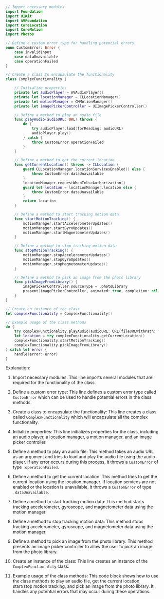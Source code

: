 ```swift
// Import necessary modules
import Foundation
import UIKit
import AVFoundation
import CoreLocation
import CoreMotion
import Photos

// Define a custom error type for handling potential errors
enum CustomError: Error {
    case invalidInput
    case dataUnavailable
    case operationFailed
}

// Create a class to encapsulate the functionality
class ComplexFunctionality {

    // Initialize properties
    private let audioPlayer = AVAudioPlayer()
    private let locationManager = CLLocationManager()
    private let motionManager = CMMotionManager()
    private let imagePickerController = UIImagePickerController()

    // Define a method to play an audio file
    func playAudio(audioURL: URL) throws {
        do {
            try audioPlayer.load(forReading: audioURL)
            audioPlayer.play()
        } catch {
            throw CustomError.operationFailed
        }
    }

    // Define a method to get the current location
    func getCurrentLocation() throws -> CLLocation {
        guard CLLocationManager.locationServicesEnabled() else {
            throw CustomError.dataUnavailable
        }
        locationManager.requestWhenInUseAuthorization()
        guard let location = locationManager.location else {
            throw CustomError.dataUnavailable
        }
        return location
    }

    // Define a method to start tracking motion data
    func startMotionTracking() {
        motionManager.startAccelerometerUpdates()
        motionManager.startGyroUpdates()
        motionManager.startMagnetometerUpdates()
    }

    // Define a method to stop tracking motion data
    func stopMotionTracking() {
        motionManager.stopAccelerometerUpdates()
        motionManager.stopGyroUpdates()
        motionManager.stopMagnetometerUpdates()
    }

    // Define a method to pick an image from the photo library
    func pickImageFromLibrary() {
        imagePickerController.sourceType = .photoLibrary
        present(imagePickerController, animated: true, completion: nil)
    }
}

// Create an instance of the class
let complexFunctionality = ComplexFunctionality()

// Example usage of the class methods
do {
    try complexFunctionality.playAudio(audioURL: URL(fileURLWithPath: "path/to/audio.mp3"))
    let location = try complexFunctionality.getCurrentLocation()
    complexFunctionality.startMotionTracking()
    complexFunctionality.pickImageFromLibrary()
} catch let error {
    handle(error: error)
}
```

Explanation:

1. Import necessary modules: This line imports several modules that are required for the functionality of the class.

2. Define a custom error type: This line defines a custom error type called `CustomError` which can be used to handle potential errors in the class methods.

3. Create a class to encapsulate the functionality: This line creates a class called `ComplexFunctionality` which will encapsulate all the complex functionality.

4. Initialize properties: This line initializes properties for the class, including an audio player, a location manager, a motion manager, and an image picker controller.

5. Define a method to play an audio file: This method takes an audio URL as an argument and tries to load and play the audio file using the audio player. If any error occurs during this process, it throws a `CustomError` of type `.operationFailed`.

6. Define a method to get the current location: This method tries to get the current location using the location manager. If location services are not enabled or the location is unavailable, it throws a `CustomError` of type `.dataUnavailable`.

7. Define a method to start tracking motion data: This method starts tracking accelerometer, gyroscope, and magnetometer data using the motion manager.

8. Define a method to stop tracking motion data: This method stops tracking accelerometer, gyroscope, and magnetometer data using the motion manager.

9. Define a method to pick an image from the photo library: This method presents an image picker controller to allow the user to pick an image from the photo library.

10. Create an instance of the class: This line creates an instance of the `ComplexFunctionality` class.

11. Example usage of the class methods: This code block shows how to use the class methods to play an audio file, get the current location, start/stop motion tracking, and pick an image from the photo library. It handles any potential errors that may occur during these operations.